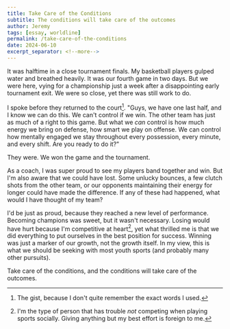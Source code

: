 ```yaml
---
title: Take Care of the Conditions
subtitle: The conditions will take care of the outcomes
author: Jeremy
tags: [essay, worldline]
permalink: /take-care-of-the-conditions
date: 2024-06-10
excerpt_separator: <!--more-->
---
```


It was halftime in a close tournament finals. My basketball players gulped water and breathed heavily. It was our fourth game in two days. But we were here, vying for a championship just a week after a disappointing early tournament exit. We were so close, yet there was still work to do.

I spoke before they returned to the court[^1]. "Guys, we have one last half, and I know we can do this. We can't control if we win. The other team has just as much of a right to this game. But what we *can* control is how much energy we bring on defense, how smart we play on offense. We can control how mentally engaged we stay throughout every possession, every minute, and every shift. Are you ready to do it?"

They were. We won the game and the tournament.

As a coach, I was super proud to see my players band together and win. But I'm also aware that we could have lost. Some unlucky bounces, a few clutch shots from the other team, or our opponents maintaining their energy for longer could have made the difference. If any of these had happened, what would I have thought of my team?

I'd be just as proud, because they reached a new level of performance. Becoming champions was sweet, but it wasn't necessary. Losing would have hurt because I'm competitive at heart[^2], yet what thrilled me is that we did everything to put ourselves in the best position for success. Winning was just a marker of our growth, not the growth itself. In my view, this is what we should be seeking with most youth sports (and probably many other pursuits).

Take care of the conditions, and the conditions will take care of the outcomes.

[^1]: The gist, because I don't quite remember the exact words I used.
[^2]: I'm the type of person that has trouble *not* competing when playing sports socially. Giving anything but my best effort is foreign to me.